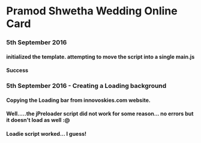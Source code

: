 # Pramod Shwetha Wedding Online Card
### 5th September 2016
#### initialized the template. attempting to move the script into a single main.js
#### Success

### 5th September 2016 - Creating a Loading background
#### Copying the Loading bar from innovoskies.com website.
#### Well.....the jPreloader script did not work for some reason... no errors but it doesn't load as well :@
#### Loadie script worked... I guess!
